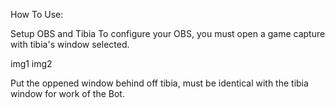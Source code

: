 How To Use:

Setup OBS and Tibia
To configure your OBS, you must open a game capture with tibia's window selected.

img1
img2

Put the oppened window behind off tibia, must be identical with the tibia window for work of the Bot.
